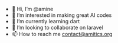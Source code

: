 - 👋 Hi, I’m @amine
- 👀 I’m interested in making great AI codes
- 🌱 I’m currently learning dart
- 💞️ I’m looking to collaborate on laravel
- 📫 How to reach me contact@amitics.org

<!---
amitics/amitics is a ✨ special ✨ repository because its `README.md` (this file) appears on your GitHub profile.
You can click the Preview link to take a look at your changes.
--->

